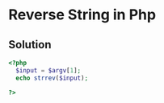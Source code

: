 # Reverse String in Php

## Solution

```Php
<?php
  $input = $argv[1];
  echo strrev($input);

?>

```